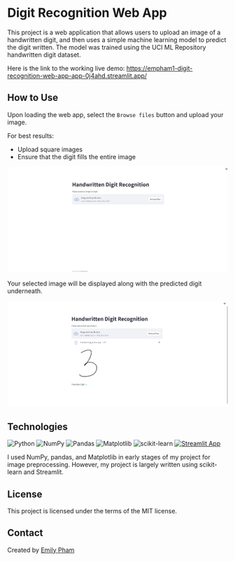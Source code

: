 # Digit Recognition Web App

This project is a web application that allows users to upload an image of a handwritten digit, and then uses a simple machine learning model to predict the digit written. The model was trained using the UCI ML Repository handwritten digit dataset.

Here is the link to the working live demo: https://empham1-digit-recognition-web-app-app-0j4ahd.streamlit.app/

## How to Use
Upon loading the web app, select the `Browse files` button and upload your image.

For best results:
* Upload square images
* Ensure that the digit fills the entire image

<p align="center">
  <img src="images/start.png" alt="Starting screen" />
</p>

Your selected image will be displayed along with the predicted digit underneath.

<p align="center">
  <img src="images/results.png" alt="Results screen" />
</p>

## Technologies
![Python](https://img.shields.io/badge/python-3670A0?style=for-the-badge&logo=python&logoColor=ffdd54)
![NumPy](https://img.shields.io/badge/numpy-%23013243.svg?style=for-the-badge&logo=numpy&logoColor=white)
![Pandas](https://img.shields.io/badge/pandas-%23150458.svg?style=for-the-badge&logo=pandas&logoColor=white)
![Matplotlib](https://img.shields.io/badge/Matplotlib-%23ffffff.svg?style=for-the-badge&logo=Matplotlib&logoColor=black)
![scikit-learn](https://img.shields.io/badge/scikit--learn-%23F7931E.svg?style=for-the-badge&logo=scikit-learn&logoColor=white)
[![Streamlit App](https://static.streamlit.io/badges/streamlit_badge_black_white.svg)](https://empham1-digit-recognition-web-app-app-0j4ahd.streamlit.app/)

I used NumPy, pandas, and Matplotlib in early stages of my project for image preprocessing. However, my project is largely written using scikit-learn and Streamlit.

## License
This project is licensed under the terms of the MIT license.


## Contact
Created by [Emily Pham](https://github.com/empham1)
